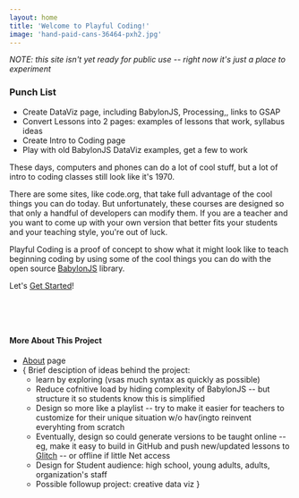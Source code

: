 ```yaml
---
layout: home
title: 'Welcome to Playful Coding!'
image: 'hand-paid-cans-36464-pxh2.jpg'
---
```



*NOTE: this site isn't yet ready for public use -- right now it's just a place to experiment*

### Punch List

- Create DataViz page, including BabylonJS, Processing,, links to GSAP
- Convert Lessons into 2 pages: examples of lessons that work, syllabus ideas
- Create Intro to Coding page
- Play with old BabylonJS DataViz examples, get a few to work

These days, computers and phones can do a lot of cool stuff, but a lot of intro to coding classes still look like it's 1970.

There are some sites, like code.org, that take full advantage of the cool things you can do today. But unfortunately, these courses are designed
so that only a handful of developers can modify them. If you are a teacher and you want to come up with your own version that better fits your students and your teaching style, you're out of luck.

Playful Coding  is a proof of concept to show what it might look like to teach beginning coding    by using some of the cool things you can do with the open source [BabylonJS](https://www.babylonjs.com/) library. 

Let's [Get Started](./lessons/)!

&nbsp;

&nbsp;


#### More About This Project
- [About](./about/) page
- { Brief desciption of ideas behind the project:
  - learn by exploring (vsas much syntax as quickly as possible)
  - Reduce cofnitive load by hiding complexity of BabylonJS -- but structure it so students know this is simplified
  - Design so more like a playlist -- try to make it easier for teachers to customize for their unique situation w/o hav(ingto reinvent everyhting from scratch
  - Eventually, design so could generate versions to be taught online -- eg, make it easy to build in GitHub and push new/updated lessons to [Glitch](https://glitch.com) -- or offline if little Net access
  - Design for Student audience: high school, young adults, adults, organization's staff
  - Possible followup project: creative data viz  }
